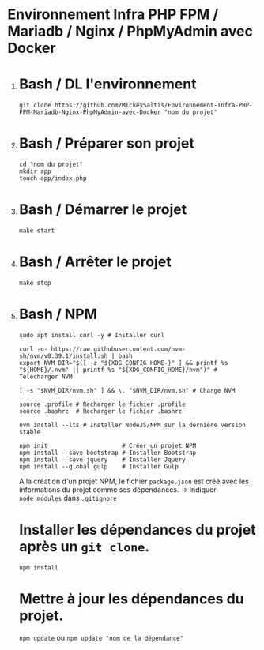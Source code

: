 # Environnement Infra PHP FPM / Mariadb / Nginx / PhpMyAdmin avec Docker

1. 
    # Bash / DL l'environnement
    ``` 
    git clone https://github.com/MickeySaltis/Environnement-Infra-PHP-FPM-Mariadb-Nginx-PhpMyAdmin-avec-Docker "nom du projet" 
    ```



2. 
    # Bash / Préparer son projet
    ```
    cd "nom du projet"
    mkdir app
    touch app/index.php
    ```



3. 
    # Bash / Démarrer le projet
    ```make start```



4. 
    # Bash / Arrêter le projet
    ```make stop```



5. 
    # Bash / NPM
    ```
    sudo apt install curl -y # Installer curl

    curl -o- https://raw.githubusercontent.com/nvm-sh/nvm/v0.39.1/install.sh | bash
    export NVM_DIR="$([ -z "${XDG_CONFIG_HOME-}" ] && printf %s "${HOME}/.nvm" || printf %s "${XDG_CONFIG_HOME}/nvm")" # Télécharger NVM

    [ -s "$NVM_DIR/nvm.sh" ] && \. "$NVM_DIR/nvm.sh" # Charge NVM 

    source .profile # Recharger le fichier .profile
    source .bashrc  # Recharger le fichier .bashrc

    nvm install --lts # Installer NodeJS/NPM sur la dernière version stable
    ```
    ```
    npm init                     # Créer un projet NPM
    npm install --save bootstrap # Installer Bootstrap
    npm install --save jquery    # Installer Jquery
    npm install --global gulp    # Installer Gulp
    ```
    A la création d'un projet NPM, le fichier `package.json` est créé avec les informations du projet comme ses dépendances.
    -> Indiquer `node_modules` dans `.gitignore`



    # Installer les dépendances du projet après un `git clone`.
    ``` npm install ```   
  
  
  
    # Mettre à jour les dépendances du projet.
    ``` npm update ``` ou ``` npm update "nom de la dépendance" ```  
